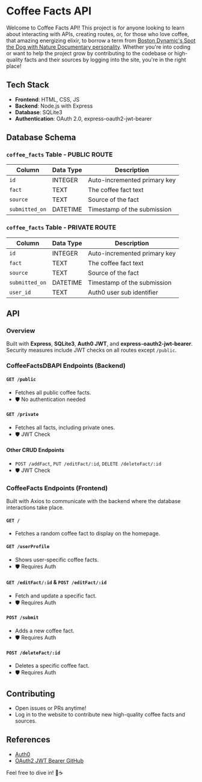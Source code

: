 # Coffee Facts API

Welcome to Coffee Facts API! This project is for anyone looking to learn about interacting with APIs, creating routes,
or, for those who love coffee, that amazing energizing elixir, to borrow a term from [Boston Dynamic's Spot the Dog with
Nature Documentary personality](https://youtu.be/djzOBZUFzTw?si=7GcjxQoGOI_IjBnP&t=438). Whether you're into coding or
want to help the project grow by contributing to the codebase or high-quality facts and their sources by logging into
the site, you're in the right place!

## Tech Stack

- **Frontend**: HTML, CSS, JS
- **Backend**: Node.js with Express
- **Database**: SQLite3
- **Authentication**: OAuth 2.0, express-oauth2-jwt-bearer

## Database Schema

### `coffee_facts` Table - PUBLIC ROUTE

| Column         | Data Type | Description                  |
|----------------|-----------|------------------------------|
| `id`           | INTEGER   | Auto-incremented primary key |
| `fact`         | TEXT      | The coffee fact text         |
| `source`       | TEXT      | Source of the fact           |
| `submitted_on` | DATETIME  | Timestamp of the submission  |

### `coffee_facts` Table - PRIVATE ROUTE

| Column         | Data Type | Description                  |
|----------------|-----------|------------------------------|
| `id`           | INTEGER   | Auto-incremented primary key |
| `fact`         | TEXT      | The coffee fact text         |
| `source`       | TEXT      | Source of the fact           |
| `submitted_on` | DATETIME  | Timestamp of the submission  |
| `user_id`      | TEXT      | Auth0 user sub identifier    |

## API

### Overview

Built with **Express**, **SQLite3**, **Auth0 JWT**, and **express-oauth2-jwt-bearer**. Security measures include JWT
checks on all routes except `/public`.

### CoffeeFactsDBAPI Endpoints (Backend)

#### `GET /public`

- Fetches all public coffee facts.
- 🛡️ No authentication needed

#### `GET /private`

- Fetches all facts, including private ones.
- 🛡️ JWT Check

#### Other CRUD Endpoints

- `POST /addFact`, `PUT /editFact/:id`, `DELETE /deleteFact/:id`
- 🛡️ JWT Check

### CoffeeFacts Endpoints (Frontend)

Built with Axios to communicate with the backend where the database interactions take place.

#### `GET /`

- Fetches a random coffee fact to display on the homepage.

#### `GET /userProfile`

- Shows user-specific coffee facts.
- 🛡️ Requires Auth

#### `GET /editFact/:id` & `POST /editFact/:id`

- Fetch and update a specific fact.
- 🛡️ Requires Auth

#### `POST /submit`

- Adds a new coffee fact.
- 🛡️ Requires Auth

#### `POST /deleteFact/:id`

- Deletes a specific coffee fact.
- 🛡️ Requires Auth

## Contributing

- Open issues or PRs anytime!
- Log in to the website to contribute new high-quality coffee facts and sources.

## References

- [Auth0](https://auth0.com)
- [OAuth2 JWT Bearer GitHub](https://github.com/auth0/express-oauth2-jwt-bearer)

Feel free to dive in! 🚀☕
